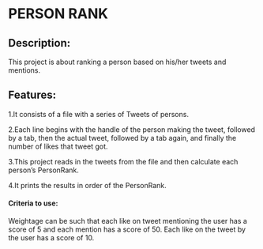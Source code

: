 # PERSON RANK
## Description:
This project is about ranking a person based on his/her tweets and mentions.

## Features:
 1.It consists of a file with a series of Tweets of persons. 
 
 2.Each line begins with the handle of the person making the tweet, followed by a tab, then the actual tweet, followed by a tab again, and finally the number of likes that tweet got. 
 
 3.This project reads in the tweets from the file and then calculate each person’s PersonRank. 
 
 4.It prints the results in order of the PersonRank.

#### Criteria to use: 
Weightage can be such that each like on tweet mentioning the user has a score of 5 and each mention has a score of 50. Each like on the tweet by the user has a score of 10.

